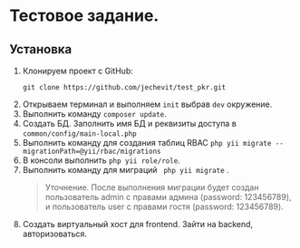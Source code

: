 # Тестовое задание.

## Установка


1. Клонируем проект с GitHub:
    ````
    git clone https://github.com/jechevit/test_pkr.git
    ````
2. Открываем терминал и выполняем ```` init ```` выбрав  ```` dev ```` окружение.
3. Выполнить команду  ````composer update````.
4. Создать БД. Заполнить имя БД и реквизиты доступа в ````common/config/main-local.php````
5. Выполнить команду для создания таблиц RBAC ````php yii migrate --migrationPath=@yii/rbac/migrations````
6. В консоли выполнить ```php yii role/role```.
7. Выполнить команду для миграций ```` php yii migrate```` .
   > Уточнение. После выполнения миграции будет создан пользователь admin с правами админа (password: 123456789), и пользователь user с правами гостя (password: 123456789). 
8. Создать виртуальный хост для frontend. Зайти на backend, авторизоваться.
